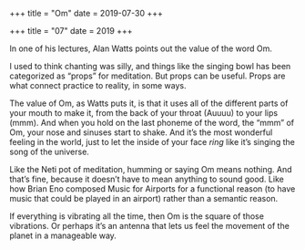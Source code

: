 +++
title = "Om"
date = 2019-07-30
+++

+++
title = "07"
date = 2019
+++

In one of his lectures, Alan Watts points out the value of the word Om.

I used to think chanting was silly, and things like the singing bowl has been categorized as “props” for meditation. But props can be useful. Props are what connect practice to reality, in some ways.

The value of Om, as Watts puts it, is that it uses all of the different parts of your mouth to make it, from the back of your throat (Auuuu) to your lips (mmm). And when you hold on the last phoneme of the word, the “mmm” of Om, your nose and sinuses start to shake. And it’s the most wonderful feeling in the world, just to let the inside of your face _ring_ like it’s singing the song of the universe.

Like the Neti pot of meditation, humming or saying Om means nothing. And that’s fine, because it doesn’t have to mean anything to sound good. Like how Brian Eno composed Music for Airports for a functional reason (to have music that could be played in an airport) rather than a semantic reason.

If everything is vibrating all the time, then Om is the square of those vibrations. Or perhaps it’s an antenna that lets us feel the movement of the planet in a manageable way.